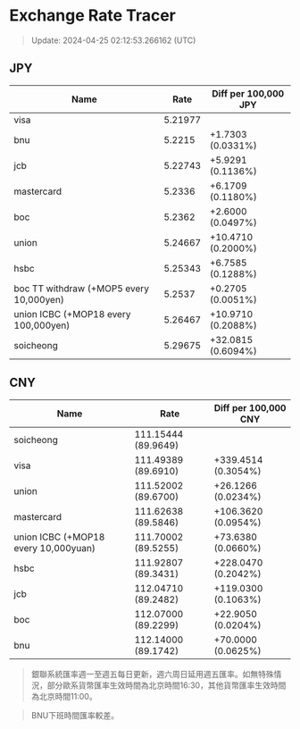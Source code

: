 # Exchange Rate Tracer

> Update: 2024-04-25 02:12:53.266162 (UTC)

## JPY

| Name                                    |    Rate | Diff per 100,000 JPY   |
|-----------------------------------------|---------|------------------------|
| visa                                    | 5.21977 |                        |
| bnu                                     | 5.2215  | +1.7303 (0.0331%)      |
| jcb                                     | 5.22743 | +5.9291 (0.1136%)      |
| mastercard                              | 5.2336  | +6.1709 (0.1180%)      |
| boc                                     | 5.2362  | +2.6000 (0.0497%)      |
| union                                   | 5.24667 | +10.4710 (0.2000%)     |
| hsbc                                    | 5.25343 | +6.7585 (0.1288%)      |
| boc TT withdraw (+MOP5 every 10,000yen) | 5.2537  | +0.2705 (0.0051%)      |
| union ICBC (+MOP18 every 100,000yen)    | 5.26467 | +10.9710 (0.2088%)     |
| soicheong                               | 5.29675 | +32.0815 (0.6094%)     |

## CNY

| Name                                 | Rate                | Diff per 100,000 CNY   |
|--------------------------------------|---------------------|------------------------|
| soicheong                            | 111.15444	(89.9649) |                        |
| visa                                 | 111.49389	(89.6910) | +339.4514 (0.3054%)    |
| union                                | 111.52002	(89.6700) | +26.1266 (0.0234%)     |
| mastercard                           | 111.62638	(89.5846) | +106.3620 (0.0954%)    |
| union ICBC (+MOP18 every 10,000yuan) | 111.70002	(89.5255) | +73.6380 (0.0660%)     |
| hsbc                                 | 111.92807	(89.3431) | +228.0470 (0.2042%)    |
| jcb                                  | 112.04710	(89.2482) | +119.0300 (0.1063%)    |
| boc                                  | 112.07000	(89.2299) | +22.9050 (0.0204%)     |
| bnu                                  | 112.14000	(89.1742) | +70.0000 (0.0625%)     |


> 銀聯系統匯率週一至週五每日更新，週六周日延用週五匯率。如無特殊情況，部分歐系貨幣匯率生效時間為北京時間16:30，其他貨幣匯率生效時間為北京時間11:00。

> BNU下班時間匯率較差。

